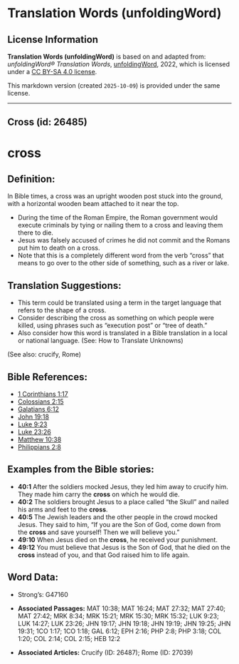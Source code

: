 # Translation Words (unfoldingWord)

## License Information

**Translation Words (unfoldingWord)** is based on and adapted from: _unfoldingWord® Translation Words_, [unfoldingWord](https://unfoldingword.org/utw), 2022, which is licensed under a [CC BY-SA 4.0 license](https://creativecommons.org/licenses/by-sa/4.0/legalcode.en).

This markdown version (created `2025-10-09`) is provided under the same license.



--------------------------------

## Cross (id: 26485)

cross
=====

Definition:
-----------

In Bible times, a cross was an upright wooden post stuck into the ground, with a horizontal wooden beam attached to it near the top.

* During the time of the Roman Empire, the Roman government would execute criminals by tying or nailing them to a cross and leaving them there to die.
* Jesus was falsely accused of crimes he did not commit and the Romans put him to death on a cross.
* Note that this is a completely different word from the verb “cross” that means to go over to the other side of something, such as a river or lake.

Translation Suggestions:
------------------------

* This term could be translated using a term in the target language that refers to the shape of a cross.
* Consider describing the cross as something on which people were killed, using phrases such as “execution post” or “tree of death.”
* Also consider how this word is translated in a Bible translation in a local or national language. (See: How to Translate Unknowns)

(See also: crucify, Rome)

Bible References:
-----------------

* [1 Corinthians 1:17](https://ref.ly/1Cor1:17)
* [Colossians 2:15](https://ref.ly/Col2:15)
* [Galatians 6:12](https://ref.ly/Gal6:12)
* [John 19:18](https://ref.ly/John19:18)
* [Luke 9:23](https://ref.ly/Luke9:23)
* [Luke 23:26](https://ref.ly/Luke23:26)
* [Matthew 10:38](https://ref.ly/Matt10:38)
* [Philippians 2:8](https://ref.ly/Phil2:8)

Examples from the Bible stories:
--------------------------------

* **40:1** After the soldiers mocked Jesus, they led him away to crucify him. They made him carry the **cross** on which he would die.
* **40:2** The soldiers brought Jesus to a place called “the Skull” and nailed his arms and feet to the **cross**.
* **40:5** The Jewish leaders and the other people in the crowd mocked Jesus. They said to him, “If you are the Son of God, come down from the **cross** and save yourself! Then we will believe you.”
* **49:10** When Jesus died on the **cross**, he received your punishment.
* **49:12** You must believe that Jesus is the Son of God, that he died on the **cross** instead of you, and that God raised him to life again.

Word Data:
----------

* Strong’s: G47160

* **Associated Passages:** MAT 10:38; MAT 16:24; MAT 27:32; MAT 27:40; MAT 27:42; MRK 8:34; MRK 15:21; MRK 15:30; MRK 15:32; LUK 9:23; LUK 14:27; LUK 23:26; JHN 19:17; JHN 19:18; JHN 19:19; JHN 19:25; JHN 19:31; 1CO 1:17; 1CO 1:18; GAL 6:12; EPH 2:16; PHP 2:8; PHP 3:18; COL 1:20; COL 2:14; COL 2:15; HEB 12:2
* **Associated Articles:** Crucify (ID: 26487); Rome (ID: 27039)

